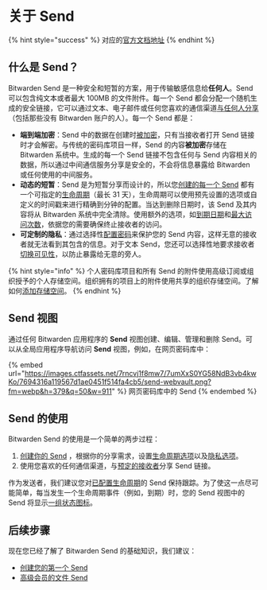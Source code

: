# 关于 Send

{% hint style="success" %}
对应的[官方文档地址](https://bitwarden.com/help/article/about-send/)
{% endhint %}

## 什么是 Send？ <a href="#what-is-send" id="what-is-send"></a>

Bitwarden Send 是一种安全和短暂的方案，用于传输敏感信息给**任何人**。Send 可以包含纯文本或者最大 100MB 的文件附件。每一个 Send 都会分配一个随机生成的安全链接，它可以通过文本、电子邮件或任何您喜欢的通信渠道[与任何人分享](receive-a-send.md)（包括那些没有 Bitwarden 账户的人）。每一个 Send 都是：

* **端到端加密**：Send 中的数据在创建时[被加密](send-encryption.md)，只有当接收者打开 Send 链接时才会解密。与传统的密码库项目一样，Send 的内容**被加密**存储在 Bitwarden 系统中。生成的每一个 Send 链接不包含任何与 Send 内容相关的数据，所以通过中间通信服务分享是安全的，不会将信息暴露给 Bitwarden 或任何使用的中间服务。
* **动态的短暂**：Send 是为短暂分享而设计的，所以您[创建的每一个 Send](create-a-send.md) 都有一个可指定的[生命周期](send-lifespan.md)（最长 31 天），生命周期可以使用预先设置的选项或自定义的时间戳来进行精确到分钟的配置。当达到删除日期时，该 Send 及其内容将从 Bitwarden 系统中完全清除。使用额外的选项，如[到期日期](send-lifespan.md#expiration-date)和[最大访问次数](send-lifespan.md#maximum-access-count)，依据您的需要确保终止接收者的访问。
* **可定制的隐私**：通过选择性[配置密码](send-privacy.md#send-passwords)来保护您的 Send 内容，这样无意的接收者就无法看到其包含的信息。对于文本 Send，您还可以选择性地要求接收者[切换可见性](send-privacy.md#hide-text)，以防止暴露给无意的旁人。

{% hint style="info" %}
个人密码库项目和所有 Send 的附件使用高级订阅或组织授予的个人存储空间。组织拥有的项目上的附件使用共享的组织存储空间。了解如何[添加存储空间](../your-vault/file-attachments.md#add-storage-space)。
{% endhint %}

## Send 视图 <a href="#the-send-view" id="the-send-view"></a>

通过任何 Bitwarden 应用程序的 **Send** 视图创建、编辑、管理和删除 Send。可以从全局应用程序导航访问 **Send** 视图，例如，在网页密码库中：

{% embed url="https://images.ctfassets.net/7rncvj1f8mw7/7umXxS0YG58NdB3vb4kwKo/7694316a119567d1ae0451f514fa4cb5/send-webvault.png?fm=webp&h=379&q=50&w=911" %}
网页密码库中的 Send
{% endembed %}

## Send 的使用 <a href="#using-send" id="using-send"></a>

Bitwarden Send 的使用是一个简单的两步过程：

1. [创建你的 Send](create-a-send.md) ，根据你的分享需求，设置[生命周期选项](send-lifespan.md)以及[隐私选项](send-privacy.md)。
2. 使用您喜欢的任何通信渠道，与[预定的接收者](receive-a-send.md)分享 Send 链接。

作为发送者，我们建议您对[已配置生命周期](send-lifespan.md)的 Send 保持跟踪。为了使这一点尽可能简单，每当发生一个生命周期事件（例如，到期）时，您的 Send 视图中的 Send 将显示[一组状态图标](send-faqs.md#q-what-do-the-icons-next-to-my-sends-indicate)。

## 后续步骤 <a href="#next-steps" id="next-steps"></a>

现在您已经了解了 Bitwarden Send 的基础知识，我们建议：

* [创建您的第一个 Send](create-a-send.md)
* [高级会员的文件 Send](../plans-and-pricing/password-manager/about-bitwarden-plans.md#premium-individual)
